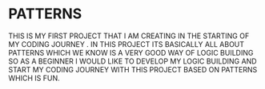 # PATTERNS
THIS IS MY FIRST PROJECT THAT I AM CREATING IN THE STARTING OF MY CODING JOURNEY . IN THIS PROJECT ITS BASICALLY ALL ABOUT PATTERNS WHICH WE KNOW IS A VERY GOOD WAY OF LOGIC BUILDING SO AS A BEGINNER I WOULD LIKE TO DEVELOP MY LOGIC BUILDING AND START MY CODING JOURNEY WITH THIS PROJECT BASED ON PATTERNS WHICH IS FUN.
